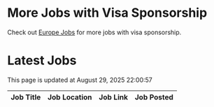 # More Jobs with Visa Sponsorship

Check out [Europe Jobs](https://github.com/sureshparimi/europejobs#latest-jobs) for more jobs with visa sponsorship.

# Latest Jobs

This page is updated at August 29, 2025 22:00:57

| Job Title | Job Location | Job Link | Job Posted |
| --- | --- | --- | --- |

